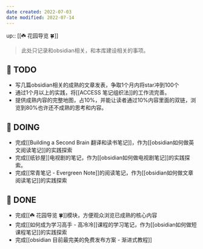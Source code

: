 ```yaml
---
date created: 2022-07-03
date modified: 2022-07-14
---
```


up:: [[☘️ 花园导览 🍀]]

>此处只记录和obsidian相关，和本库建设相关的事项。

## 🤔 TODO

- 写几篇obsidian相关的成熟的文章发表，争取1个月内将star冲到100个
- 通过1个月以上的实践，将[[ACCESS 笔记组织法]]的工作流完善。
- 提供成熟内容的完整地图，占10%，并能让读者通过10%内容里面的双链，浏览到80%也许还不成熟的思考和内容。

## 🏹 DOING

- 完成[[Building a Second Brain 翻译和读书笔记]]，作为[[obsidian如何做英文阅读笔记]]的实践探索
- 完成[[纸钞屋]]电视剧的笔记，作为[[obsidian如何做电视剧笔记]]的实践探索。
- 完成[[常青笔记 - Evergreen Note]]的阅读笔记，作为[[obsidian如何做文章阅读笔记]]的实践探索

## 🎉 DONE

- 完成[[☘️ 花园导览 🍀]]模块，方便观众浏览已成熟的核心内容
- 完成[[如何成为学习高手 - 高冷冷]]课程的学习笔记，作为[[obsidian如何做短课程笔记]]的实践探索
- 完成[[obsidian 目前最完美的免费发布方案 - 渐进式教程]]

